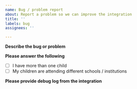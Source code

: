 ```yaml
---
name: Bug / problem report
about: Report a problem so we can improve the integration
title: ''
labels: bug
assignees: ''

---
```


**Describe the bug or problem**
<!--
  A clear and concise description of what the bug is.
-->

**Please answer the following**
- [ ] I have more than one child
- [ ] My children are attending different schools / institutions

**Please provide debug log from the integration**
